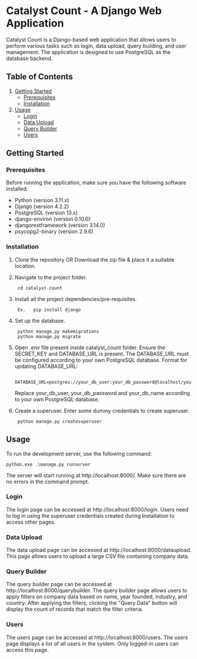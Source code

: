 # Catalyst Count - A Django Web Application

Catalyst Count is a Django-based web application that allows users to perform various tasks such as login, data upload, query building, and user management. The application is designed to use PostgreSQL as the database backend.

## Table of Contents
1. [Getting Started](#getting-started)
    - [Prerequisites](#prerequisites)
    - [Installation](#installation)
2. [Usage](#usage)
    - [Login](#login)
    - [Data Upload](#data-upload)
    - [Query Builder](#query-builder)
    - [Users](#users)

## Getting Started

### Prerequisites

Before running the application, make sure you have the following software installed:

- Python (version 3.11.x)
- Django (version 4.2.2)
- PostgreSQL (version 13.x)
- django-environ (version 0.10.0)
- djangorestframework (version 3.14.0)
- psycopg2-binary (version 2.9.6)

### Installation

1. Clone the repository OR Download the zip file & place it a suitable location. 

2. Navigate to the project folder.

        cd catalyst-count

3. Install all the project dependencies/pre-requisites.

        Ex.   pip install django

4. Set up the database.

        python manage.py makemigrations
        python manage.py migrate

5. Open .env file present inside catalyst_count folder. Ensure the SECRET_KEY and DATABASE_URL is present. The DATABASE_URL must be configured according to your       own PostgreSQL database. Format for updating DATABASE_URL:

        DATABASE_URL=postgres://your_db_user:your_db_password@localhost/your_db_name

    Replace your_db_user, your_db_password and your_db_name according to your own PostgreSQL database.

6. Create a superuser. Enter some dummy credentials to create superuser.

        python manage.py createsuperuser

## Usage

To run the development server, use the following command:

    python.exe .\manage.py runserver

The server will start running at http://localhost:8000/. Make sure there are no errors in the command prompt.

### Login
The login page can be accessed at http://localhost:8000/login. Users need to log in using the superuser credentials created during Installation to access other pages.

### Data Upload
The data upload page can be accessed at http://localhost:8000/dataupload. This page allows users to upload a large CSV file containing company data. 

### Query Builder
The query builder page can be accessed at http://localhost:8000/querybuilder. The query builder page allows users to apply filters on company data based on name, year founded, industry, and country. After applying the filters, clicking the "Query Data" button will display the count of records that match the filter criteria.

### Users
The users page can be accessed at http://localhost:8000/users. The users page displays a list of all users in the system. Only logged-in users can access this page.
